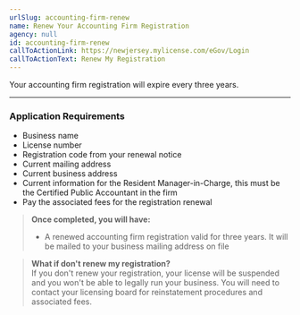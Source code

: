 ```yaml
---
urlSlug: accounting-firm-renew
name: Renew Your Accounting Firm Registration
agency: null
id: accounting-firm-renew
callToActionLink: https://newjersey.mylicense.com/eGov/Login
callToActionText: Renew My Registration
---
```

Your accounting firm registration will expire every three years.

- - -

### Application Requirements

* Business name
* License number
* Registration code from your renewal notice
* Current mailing address
* Current business address
* Current information for the Resident Manager-in-Charge, this must be the Certified Public Accountant in the firm
* Pay the associated fees for the registration renewal

> **Once completed, you will have:**
> * A renewed accounting firm registration valid for three years. It will be mailed to your business mailing address on file

> **What if don't renew my registration?**\
> If you don't renew your registration, your license will be suspended and you won't be able to legally run your business. You will need to contact your licensing board for reinstatement procedures and associated fees.